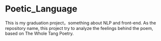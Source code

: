 # Poetic_Language
This is my graduation project，something about NLP and front-end. As the repository name, this project try to analyze the feelings behind the poem, based on The Whole Tang Poetry. 

